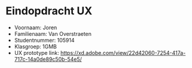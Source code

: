 # Eindopdracht UX

- Voornaam: Joren
- Familienaam: Van Overstraeten
- Studentnummer: 105914
- Klasgroep: 1GMB
- UX prototype link: https://xd.adobe.com/view/22d42060-7254-417a-717c-14a0de89c50b-54e5/